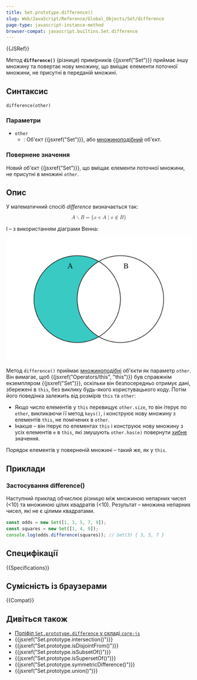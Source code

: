 ```yaml
---
title: Set.prototype.difference()
slug: Web/JavaScript/Reference/Global_Objects/Set/difference
page-type: javascript-instance-method
browser-compat: javascript.builtins.Set.difference
---
```


{{JSRef}}

Метод **`difference()`** (різниця) примірників {{jsxref("Set")}} приймає іншу множину та повертає нову множину, що вміщає елементи поточної множини, не присутні в переданій множині.

## Синтаксис

```js-nolint
difference(other)
```

### Параметри

- `other`
  - : Об'єкт {{jsxref("Set")}}, або [множиноподібний](/uk/docs/Web/JavaScript/Reference/Global_Objects/Set#mnozhynopodibni-obiekty) об'єкт.

### Повернене значення

Новий об'єкт {{jsxref("Set")}}, що вміщає елементи поточної множини, не присутні в множині `other`.

## Опис

У математичний спосіб _difference_ визначається так:

<math display="block"><semantics><mrow><mi>A</mi><mo>∖</mo><mi>B</mi><mo>=</mo><mo stretchy="false">{</mo><mi>x</mi><mo>∊</mo><mi>A</mi><mo>∣</mo><mi>x</mi><mo>∉</mo><mi>B</mi><mo stretchy="false">}</mo></mrow><annotation encoding="TeX">A\setminus B = \{x\in A\mid x\notin B\}</annotation></semantics></math>

І – з використанням діаграми Венна:

![Діаграма Венна, в якій перекриваються два кола. Різниця між A та B – це та частина A, що не перетинається з B.](diagram.svg)

Метод `difference()` приймає [множиноподібні](/uk/docs/Web/JavaScript/Reference/Global_Objects/Set#mnozhynopodibni-obiekty) об'єкти як параметр `other`. Він вимагає, щоб {{jsxref("Operators/this", "this")}} був справжнім екземпляром {{jsxref("Set")}}, оскільки він безпосередньо отримує дані, збережені в `this`, без виклику будь-якого користувацького коду. Потім його поведінка залежить від розмірів `this` та `other`:

- Якщо число елементів у `this` перевищує `other.size`, то він ітерує по `other`, викликаючи її метод `keys()`, і конструює нову множину з елементів `this`, не помічених в `other`.
- Інакше – він ітерує по елементах `this` і конструює нову множину з усіх елементів `e` в `this`, які змушують `other.has(e)` повернути [хибне](/uk/docs/Glossary/Falsy) значення.

Порядок елементів у поверненій множині – такий же, як у `this`.

## Приклади

### Застосування difference()

Наступний приклад обчислює різницю між множиною непарних чисел (<10) та множиною цілих квадратів (<10). Результат – множина непарних чисел, які не є цілими квадратами.

```js
const odds = new Set([1, 3, 5, 7, 9]);
const squares = new Set([1, 4, 9]);
console.log(odds.difference(squares)); // Set(3) { 3, 5, 7 }
```

## Специфікації

{{Specifications}}

## Сумісність із браузерами

{{Compat}}

## Дивіться також

- [Поліфіл `Set.prototype.difference` у складі `core-js`](https://github.com/zloirock/core-js#new-set-methods)
- {{jsxref("Set.prototype.intersection()")}}
- {{jsxref("Set.prototype.isDisjointFrom()")}}
- {{jsxref("Set.prototype.isSubsetOf()")}}
- {{jsxref("Set.prototype.isSupersetOf()")}}
- {{jsxref("Set.prototype.symmetricDifference()")}}
- {{jsxref("Set.prototype.union()")}}
